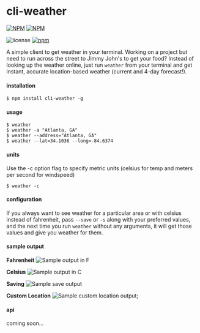 # cli-weather

[![NPM](https://nodei.co/npm/cli-weather.png?compact=true)](https://nodei.co/npm/cli-weather/)
[![NPM](https://nodei.co/npm-dl/cli-weather.png?months=1)](https://nodei.co/npm/cli-weather/)

![license](https://img.shields.io/badge/license-MIT-blue.svg)
[![npm](https://img.shields.io/npm/v/npm.svg)]()


A simple client to get weather in your terminal. Working on a project but need to run across the street to Jimmy John's
to get your food? Instead of looking up the weather online, just run `weather` from your terminal and get instant,
accurate location-based weather (current and 4-day forecast!).

#### installation

`$ npm install cli-weather -g`

#### usage

`$ weather`  
`$ weather -a "Atlanta, GA"`  
`$ weather --address="Atlanta, GA"`  
`$ weather --lat=34.1036 --long=-84.6374`  

#### units

Use the -c option flag to specify metric units (celsius for temp and meters per second for windspeed)

`$ weather -c`  

#### configuration

If you always want to see weather for a particular area or with celsius instead of fahrenheit, pass `--save`  or `-s` along with your preferred values, and the next time you run `weather` without any arguments, it will get those values and give you weather for them.

#### sample output
**Fahrenheit**
![Sample output in F](lib/images/f.png)

**Celsius**
![Sample output in C](lib/images/c.png)

**Saving**
![Sample save output](lib/images/s.png)

**Custom Location**
![Sample custom location output](lib/images/f.png);

#### api

coming soon...
